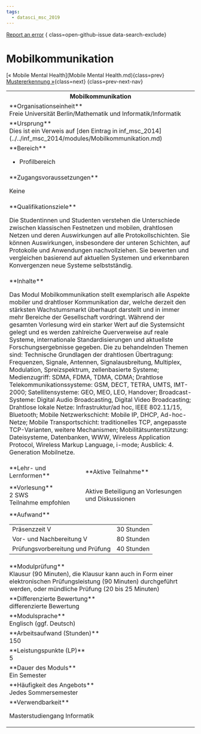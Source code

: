 ```yaml
---
tags:
  - datasci_msc_2019
---
```

[Report an error](https://github.com/SGSSGene/FUB-SUP/issues/new?title=Error%20in%20%22Mobilkommunikation%22&body=There%20seems%20to%20be%20an%20error%20in%20module%20%22Mobilkommunikation%22%2E%0A%0A%3CDescribe%20here%20a%20slightly%20more%20detailed%20description%20of%20what%20is%20wrong%3E&labels=bug)
{ class=open-github-issue data-search-exclude}

# Mobilkommunikation

[« Mobile Mental Health](Mobile Mental Health.md){class=prev}
[Mustererkennung »](Mustererkennung.md){class=next}
{class=prev-next-nav}

<table markdown id="moduledesc">
<tr markdown class="moduledesc_head"><th colspan="2">Mobilkommunikation </th></tr>
<tr markdown><td colspan="2">**Organisationseinheit**   <br>Freie Universität Berlin/Mathematik und Informatik/Informatik</td></tr>
<tr markdown><td colspan="2">**Ursprung**<br>Dies ist ein Verweis auf [den Eintrag in inf_msc_2014](../../inf_msc_2014/modules/Mobilkommunikation.md)</td></tr>
<tr markdown><td colspan="2">**Bereich**<br>


- Profilbereich

</td></tr>

<tr markdown><td colspan="2">**Zugangsvoraussetzungen** <br>

Keine


</td></tr>
<tr markdown><td colspan="2">**Qualifikationsziele**    <br>

Die Studentinnen und Studenten verstehen die Unterschiede zwischen
klassischen Festnetzen und mobilen, drahtlosen Netzen und deren Auswirkungen
auf alle Protokollschichten. Sie können Auswirkungen, insbesondere der
unteren Schichten, auf Protokolle und Anwendungen nachvollziehen. Sie
bewerten und vergleichen basierend auf aktuellen Systemen und erkennbaren
Konvergenzen neue Systeme selbstständig.


</td></tr>
<tr markdown><td colspan="2">**Inhalte**                <br>

Das Modul Mobilkommunikation stellt exemplarisch alle Aspekte mobiler und
drahtloser Kommunikation dar, welche derzeit den stärksten Wachstumsmarkt
überhaupt darstellt und in immer mehr Bereiche der Gesellschaft vordringt.
Während der gesamten Vorlesung wird ein starker Wert auf die Systemsicht
gelegt und es werden zahlreiche Querverweise auf reale Systeme,
internationale Standardisierungen und aktuellste Forschungsergebnisse
gegeben. Die zu behandelnden Themen sind: Technische Grundlagen der
drahtlosen Übertragung: Frequenzen, Signale, Antennen, Signalausbreitung,
Multiplex, Modulation, Spreizspektrum, zellenbasierte Systeme;
Medienzugriff: SDMA, FDMA, TDMA, CDMA; Drahtlose Telekommunikationssysteme:
GSM, DECT, TETRA, UMTS, IMT- 2000; Satellitensysteme: GEO, MEO, LEO,
Handover; Broadcast-Systeme: Digital Audio Broadcasting, Digital Video
Broadcasting; Drahtlose lokale Netze: Infrastruktur/ad hoc, IEEE 802.11/15,
Bluetooth; Mobile Netzwerkschicht: Mobile IP, DHCP, Ad-hoc-Netze; Mobile
Transportschicht: traditionelles TCP, angepasste TCP-Varianten, weitere
Mechanismen; Mobilitätsunterstützung: Dateisysteme, Datenbanken, WWW,
Wireless Application Protocol, Wireless Markup Language, i-mode; Ausblick:
4\. Generation Mobilnetze.


</td></tr>

<tr markdown><td>**Lehr- und Lernformen**</td><td>**Aktive Teilnahme**</td></tr>
<tr markdown><td> **Vorlesung** <br>2 SWS <br> Teilnahme empfohlen</td><td>

Aktive Beteiligung an Vorlesungen und Diskussionen
</td></tr>
<tr markdown><td colspan="2">**Aufwand**                <br>
<table class="aufwand_table">
<tr><td>Präsenzzeit V</td><td>30 Stunden</td></tr>
<tr><td>Vor- und Nachbereitung V</td><td>80 Stunden</td></tr>
<tr><td>Prüfungsvorbereitung und Prüfung</td><td>40 Stunden</td></tr>
</table>

</td></tr>
<tr markdown><td colspan="2">**Modulprüfung**             <br>Klausur (90 Minuten), die Klausur kann auch in Form einer elektronischen
Prüfungsleistung (90 Minuten) durchgeführt werden, oder mündliche Prüfung
(20 bis 25 Minuten)


</td></tr>
<tr markdown><td colspan="2">**Differenzierte Bewertung** <br>differenzierte Bewertung

</td></tr>
<tr markdown><td colspan="2">**Modulsprache**             <br>Englisch (ggf. Deutsch)</td></tr>
<tr markdown><td colspan="2">**Arbeitsaufwand (Stunden)** <br>150</td></tr>
<tr markdown><td colspan="2">**Leistungspunkte (LP)**     <br>5</td></tr>
<tr markdown><td colspan="2">**Dauer des Moduls**         <br>Ein Semester</td></tr>
<tr markdown><td colspan="2">**Häufigkeit des Angebots**  <br>Jedes Sommersemester</td></tr>
<tr markdown><td colspan="2">**Verwendbarkeit**           <br>

Masterstudiengang Informatik


</td></tr>

</table>
